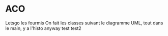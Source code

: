 # ACO
Letsgo les fourmis
On fait les classes suivant le diagramme UML, tout dans le main, y a l'histo anyway
test
test2